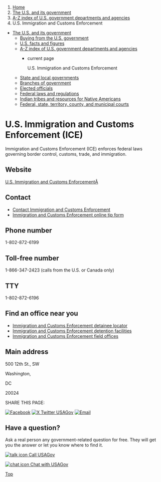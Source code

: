 1. [Home](/)
2. [The U.S. and its government](/about-the-us)
3. [A-Z index of U.S. government departments and agencies](/agency-index)
4. U.S. Immigration and Customs Enforcement

* [The U.S. and its government](/about-the-us)
  + [Buying from the U.S. government](/buy-from-government)
  + [U.S. facts and figures](/facts-figures)
  + [A-Z index of U.S. government departments and agencies](/agency-index)
    - current page

      U.S. Immigration and Customs Enforcement
  + [State and local governments](/state-local-governments)
  + [Branches of government](/branches-of-government)
  + [Elected officials](/elected-officials)
  + [Federal laws and regulations](/laws-and-regulations)
  + [Indian tribes and resources for Native Americans](/tribes)
  + [Federal, state, territory, county, and municipal courts](/courts)

U.S. Immigration and Customs Enforcement
(ICE)
==============================================

Immigration and Customs Enforcement (ICE) enforces federal laws governing border control, customs, trade, and immigration.

Website
-------

[U.S. Immigration and Customs EnforcementÂ](https://www.ice.gov/)

Contact
-------

* [Contact Immigration and Customs Enforcement](https://www.ice.gov/contact)
* [Immigration and Customs Enforcement online tip form](https://www.ice.gov/webform/ice-tip-form)

Phone number
------------

1-802-872-6199

Toll-free number
----------------

1-866-347-2423 (calls from the U.S. or Canada only)

TTY
---

1-802-872-6196

Find an office near you
-----------------------

* [Immigration and Customs Enforcement detainee locator](https://locator.ice.gov/odls/)
* [Immigration and Customs Enforcement detention facilities](https://www.ice.gov/detention-facilities)
* [Immigration and Customs Enforcement field offices](https://www.ice.gov/contact/field-offices)

Main address
------------

500 12th St., SW
  

Washington,

DC

20024

SHARE THIS PAGE:

[![Facebook](/themes/custom/usagov/images/social-media-icons/Facebook_Icon.svg)](https://www.facebook.com/sharer/sharer.php?u=https://www.usa.gov/agencies/u-s-immigration-and-customs-enforcement&v=3)
[![X Twitter USAGov](/themes/custom/usagov/images/social-media-icons/X_Twitter_Icon.svg?version=2)](https://twitter.com/intent/tweet?source=webclient&text=https://www.usa.gov/agencies/u-s-immigration-and-customs-enforcement)
[![Email](/themes/custom/usagov/images/social-media-icons/Email_Icon.svg?version=2)](mailto:?subject=https://www.usa.gov/agencies/u-s-immigration-and-customs-enforcement)

Have a question?
----------------

Ask a real person any government-related question for free. They will get you the answer or let you know where to find it.

[![talk icon](/themes/custom/usagov/images/ICONS_talk.png)
Call USAGov](/phone)

[![chat icon](/themes/custom/usagov/images/ICONS_chat.png)
Chat with USAGov](/chat)

[Top](#main-content)